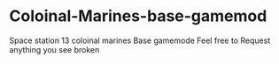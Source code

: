 Coloinal-Marines-base-gamemod
=============================

Space station 13 coloinal marines Base gamemode
Feel free to Request anything you see broken
